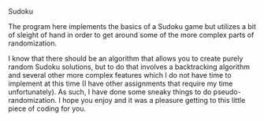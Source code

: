 Sudoku

The program here implements the basics of a Sudoku game
but utilizes a bit of sleight of hand in order to get
around some of the more complex parts of randomization.

I know that there should be an algorithm that allows you
to create purely random Sudoku solutions, but to do that
involves a backtracking algorithm and several other more
complex features which I do not have time to implement at
this time (I have other assignments that require my time
unfortunately). As such, I have done some sneaky things
to do pseudo-randomization. I hope you enjoy and it was a
pleasure getting to this little piece of coding for you.
